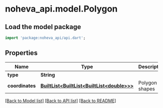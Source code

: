 # noheva_api.model.Polygon

## Load the model package
```dart
import 'package:noheva_api/api.dart';
```

## Properties
Name | Type | Description | Notes
------------ | ------------- | ------------- | -------------
**type** | **String** |  | [optional] 
**coordinates** | [**BuiltList&lt;BuiltList&lt;BuiltList&lt;double&gt;&gt;&gt;**](BuiltList.md) | Polygon shapes | [optional] 

[[Back to Model list]](../README.md#documentation-for-models) [[Back to API list]](../README.md#documentation-for-api-endpoints) [[Back to README]](../README.md)


